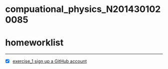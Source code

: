 # compuational_physics_N2014301020085
# homeworklist
***
- [x] [exercise_1 sign up a GitHub account](https://github.com/newsubmarine/compuational_physics_N2014301020085/blob/master/exercise_1)
